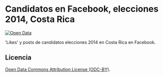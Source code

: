 # Candidatos en Facebook, elecciones 2014, Costa Rica #

[![Open Data](http://assets.okfn.org/images/ok_buttons/od_80x15_blue.png)](http://opendefinition.org/)

'Likes' y posts de candidatos elecciones 2014 en Costa Rica en Facebook.

## Licencia ##

[Open Data Commons Attribution License (ODC-BY)](http://opendatacommons.org/licenses/by/1.0/).

